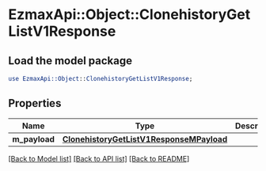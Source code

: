 # EzmaxApi::Object::ClonehistoryGetListV1Response

## Load the model package
```perl
use EzmaxApi::Object::ClonehistoryGetListV1Response;
```

## Properties
Name | Type | Description | Notes
------------ | ------------- | ------------- | -------------
**m_payload** | [**ClonehistoryGetListV1ResponseMPayload**](ClonehistoryGetListV1ResponseMPayload.md) |  | 

[[Back to Model list]](../README.md#documentation-for-models) [[Back to API list]](../README.md#documentation-for-api-endpoints) [[Back to README]](../README.md)


